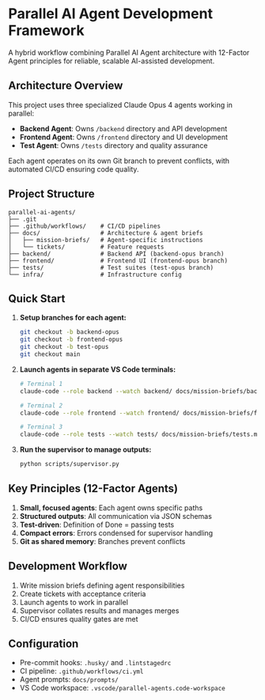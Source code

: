 # Parallel AI Agent Development Framework

A hybrid workflow combining Parallel AI Agent architecture with 12-Factor Agent principles for reliable, scalable AI-assisted development.

## Architecture Overview

This project uses three specialized Claude Opus 4 agents working in parallel:

- **Backend Agent**: Owns `/backend` directory and API development
- **Frontend Agent**: Owns `/frontend` directory and UI development
- **Test Agent**: Owns `/tests` directory and quality assurance

Each agent operates on its own Git branch to prevent conflicts, with automated CI/CD ensuring code quality.

## Project Structure

```
parallel-ai-agents/
├── .git
├── .github/workflows/    # CI/CD pipelines
├── docs/                 # Architecture & agent briefs
│   ├── mission-briefs/   # Agent-specific instructions
│   └── tickets/          # Feature requests
├── backend/              # Backend API (backend-opus branch)
├── frontend/             # Frontend UI (frontend-opus branch)
├── tests/                # Test suites (test-opus branch)
└── infra/                # Infrastructure config
```

## Quick Start

1. **Setup branches for each agent:**

   ```bash
   git checkout -b backend-opus
   git checkout -b frontend-opus
   git checkout -b test-opus
   git checkout main
   ```

2. **Launch agents in separate VS Code terminals:**

   ```bash
   # Terminal 1
   claude-code --role backend --watch backend/ docs/mission-briefs/backend.md

   # Terminal 2
   claude-code --role frontend --watch frontend/ docs/mission-briefs/frontend.md

   # Terminal 3
   claude-code --role tests --watch tests/ docs/mission-briefs/tests.md
   ```

3. **Run the supervisor to manage outputs:**
   ```bash
   python scripts/supervisor.py
   ```

## Key Principles (12-Factor Agents)

1. **Small, focused agents**: Each agent owns specific paths
2. **Structured outputs**: All communication via JSON schemas
3. **Test-driven**: Definition of Done = passing tests
4. **Compact errors**: Errors condensed for supervisor handling
5. **Git as shared memory**: Branches prevent conflicts

## Development Workflow

1. Write mission briefs defining agent responsibilities
2. Create tickets with acceptance criteria
3. Launch agents to work in parallel
4. Supervisor collates results and manages merges
5. CI/CD ensures quality gates are met

## Configuration

- Pre-commit hooks: `.husky/` and `.lintstagedrc`
- CI pipeline: `.github/workflows/ci.yml`
- Agent prompts: `docs/prompts/`
- VS Code workspace: `.vscode/parallel-agents.code-workspace`
